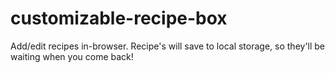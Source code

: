 # customizable-recipe-box
Add/edit recipes in-browser. Recipe's will save to local storage, so they'll be waiting when you come back!
